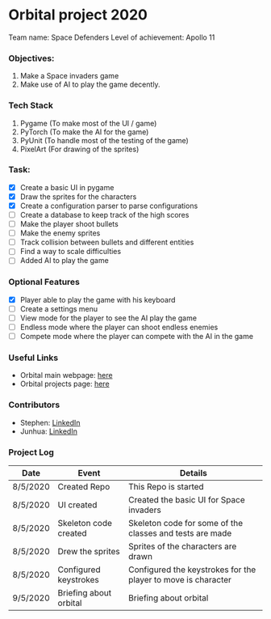 # Orbital project 2020 

Team name: Space Defenders
Level of achievement: Apollo 11

### Objectives:
1. Make a Space invaders game
2. Make use of AI to play the game decently.

### Tech Stack
1. Pygame (To make most of the UI / game)
2. PyTorch (To make the AI for the game)
3. PyUnit (To handle most of the testing of the game)
4. PixelArt (For drawing of the sprites)

### Task:
- [x] Create a basic UI in pygame
- [x] Draw the sprites for the characters
- [x] Create a configuration parser to parse configurations
- [ ] Create a database to keep track of the high scores
- [ ] Make the player shoot bullets
- [ ] Make the enemy sprites
- [ ] Track collision between bullets and different entities
- [ ] Find a way to scale difficulties
- [ ] Added AI to play the game

### Optional Features
- [x] Player able to play the game with his keyboard
- [ ] Create a settings menu
- [ ] View mode for the player to see the AI play the game
- [ ] Endless mode where the player can shoot endless enemies
- [ ] Compete mode where the player can compete with the AI in the game

### Useful Links
* Orbital main webpage: [here](https://orbital.comp.nus.edu.sg/)
* Orbital projects page: [here](https://nusskylab-dev.comp.nus.edu.sg/public_views/public_projects)

### Contributors
* Stephen: [LinkedIn](https://www.linkedin.com/in/stephen-tan-hin-khai/)
* Junhua: [LinkedIn](https://www.linkedin.com/in/junhua-wen-718880137/)


### Project Log
| Date      | Event                 |Details    |
|-----------|-----------------------|-----------|
|8/5/2020   | Created Repo          | This Repo is started|
|8/5/2020   | UI created            | Created the basic UI for Space invaders|
|8/5/2020   | Skeleton code created | Skeleton code for some of the classes and tests are made|
|8/5/2020   | Drew the sprites      | Sprites of the characters are drawn|
|8/5/2020   | Configured keystrokes | Configured the keystrokes for the player to move is character
|9/5/2020   | Briefing about orbital| Briefing about orbital|
